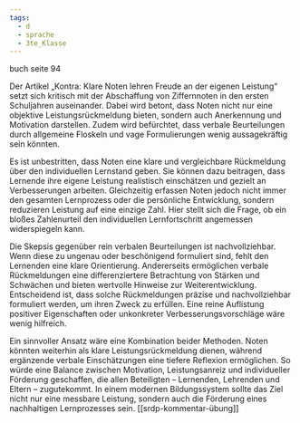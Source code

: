 ```yaml
---
tags:
  - d
  - sprache
  - 3te_Klasse
---
```

buch seite 94

Der Artikel „Kontra: Klare Noten lehren Freude an der eigenen Leistung“ setzt sich kritisch mit der Abschaffung von Ziffernnoten in den ersten Schuljahren auseinander. Dabei wird betont, dass Noten nicht nur eine objektive Leistungsrückmeldung bieten, sondern auch Anerkennung und Motivation darstellen. Zudem wird befürchtet, dass verbale Beurteilungen durch allgemeine Floskeln und vage Formulierungen wenig aussagekräftig sein könnten.

Es ist unbestritten, dass Noten eine klare und vergleichbare Rückmeldung über den individuellen Lernstand geben. Sie können dazu beitragen, dass Lernende ihre eigene Leistung realistisch einschätzen und gezielt an Verbesserungen arbeiten. Gleichzeitig erfassen Noten jedoch nicht immer den gesamten Lernprozess oder die persönliche Entwicklung, sondern reduzieren Leistung auf eine einzige Zahl. Hier stellt sich die Frage, ob ein bloßes Zahlenurteil den individuellen Lernfortschritt angemessen widerspiegeln kann.

Die Skepsis gegenüber rein verbalen Beurteilungen ist nachvollziehbar. Wenn diese zu ungenau oder beschönigend formuliert sind, fehlt den Lernenden eine klare Orientierung. Andererseits ermöglichen verbale Rückmeldungen eine differenziertere Betrachtung von Stärken und Schwächen und bieten wertvolle Hinweise zur Weiterentwicklung. Entscheidend ist, dass solche Rückmeldungen präzise und nachvollziehbar formuliert werden, um ihren Zweck zu erfüllen. Eine reine Auflistung positiver Eigenschaften oder unkonkreter Verbesserungsvorschläge wäre wenig hilfreich.

Ein sinnvoller Ansatz wäre eine Kombination beider Methoden. Noten könnten weiterhin als klare Leistungsrückmeldung dienen, während ergänzende verbale Einschätzungen eine tiefere Reflexion ermöglichen. So würde eine Balance zwischen Motivation, Leistungsanreiz und individueller Förderung geschaffen, die allen Beteiligten – Lernenden, Lehrenden und Eltern – zugutekommt. In einem modernen Bildungssystem sollte das Ziel nicht nur eine messbare Leistung, sondern auch die Förderung eines nachhaltigen Lernprozesses sein.
[[srdp-kommentar-übung]]